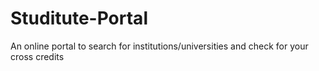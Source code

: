 # Studitute-Portal
An online portal to search for institutions/universities and check for your cross credits
